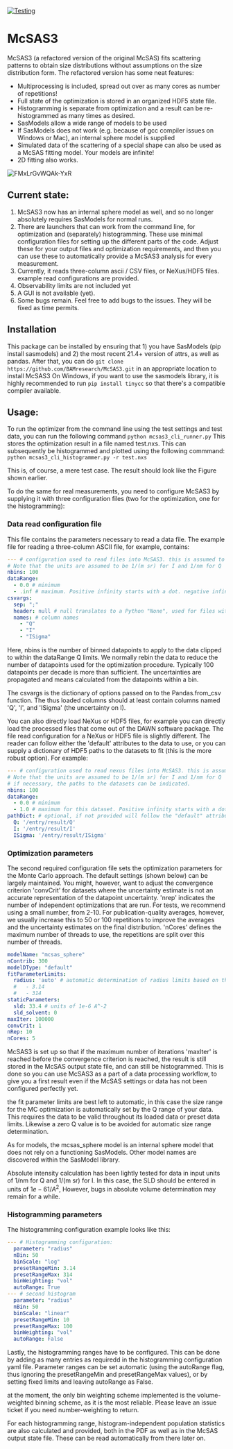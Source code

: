 [![Testing](https://github.com/BAMresearch/McSAS3/actions/workflows/tests.yml/badge.svg)](https://github.com/BAMresearch/McSAS3/actions/workflows/tests.yml)

# McSAS3

McSAS3 (a refactored version of the original McSAS) fits scattering patterns to obtain size distributions without assumptions on the size distribution form. The refactored version has some neat features:
  - Multiprocessing is included, spread out over as many cores as number of repetitions!
  - Full state of the optimization is stored in an organized HDF5 state file. 
  - Histogramming is separate from optimization and a result can be re-histogrammed as many times as desired.
  - SasModels allow a wide range of models to be used
  - If SasModels does not work (e.g. because of gcc compiler issues on Windows or Mac), an internal sphere model is supplied
  - Simulated data of the scattering of a special shape can also be used as a McSAS fitting model. Your models are infinite!
  - 2D fitting also works. 

![FMxLrGvWQAk-YxR](https://user-images.githubusercontent.com/5449929/156196219-72472a71-bbd6-4506-a12b-134216deeef6.jpg)


## Current state:
  1. McSAS3 now has an internal sphere model as well, and so no longer absolutely requires SasModels for normal runs. 
  2. There are launchers that can work from the command line, for optimization and (separately) histogramming. These use minimal configuration files for setting up the different parts of the code. Adjust these for your output files and optimization requirements, and then you can use these to automatically provide a McSAS3 analysis for every measurement. 
  3. Currently, it reads three-column ascii / CSV files, or NeXus/HDF5 files. example read configurations are provided. 
  4. Observability limits are not included yet
  5. A GUI is not available (yet). 
  6. Some bugs remain. Feel free to add bugs to the issues. They will be fixed as time permits. 

## Installation
This package can be installed by ensuring that 1) you have SasModels (pip install sasmodels) and 2) the most recent 21.4+ version of attrs, as well as pandas. After that, you can do
```git clone https://github.com/BAMresearch/McSAS3.git``` in an appropriate location to install McSAS3
On Windows, if you want to use the sasmodels library, it is highly recommended to run ```pip install tinycc``` so that there's a compatible compiler available. 

## Usage:
To run the optimizer from the command line using the test settings and test data, you can run the following command
```python mcsas3_cli_runner.py```
This stores the optimization result in a file named test.nxs. This can subsequently be histogrammed and plotted using the following commmand:
```python mcsas3_cli_histogrammer.py -r test.nxs```

This is, of course, a mere test case. The result should look like the Figure shown earlier. 

To do the same for real measurements, you need to configure McSAS3 by supplying it with three configuration files (two for the optimization, one for the histogramming):

### Data read configuration file
This file contains the parameters necessary to read a data file. The example file for reading a three-column ASCII file, for example, contains:

```yaml
--- # configuration used to read files into McSAS3. this is assumed to be a 1D file in csv format
# Note that the units are assumed to be 1/(m sr) for I and 1/nm for Q
nbins: 100
dataRange:
  - 0.0 # minimum
  - .inf # maximum. Positive infinity starts with a dot. negative infinity is -.inf
csvargs: 
  sep: ";" 
  header: null # null translates to a Python "None", used for files without a header
  names: # column names
    - "Q"
    - "I"
    - "ISigma"
```
Here, nbins is the number of binned datapoints to apply to the data clipped to within the dataRange Q limits. We normally rebin the data to reduce the number of datapoints used for the optimization procedure. Typically 100 datapoints per decade is more than sufficient. The uncertainties are propagated and means calculated from the datapoints within a bin. 

The csvargs is the dictionary of options passed on to the Pandas.from_csv function. The thus loaded columns should at least contain columns named 'Q', 'I', and 'ISigma' (the uncertainty on I). 

You can also directly load NeXus or HDF5 files, for example you can directly load the processed files that come out of the DAWN software package. The file read configuration for a NeXus or HDF5 file is slightly different. The reader can follow either the 'default' attributes to the data to use, or you can supply a dictionary of HDF5 paths to the datasets to fit (this is the more robust option). For example:

```yaml 
--- # configuration used to read nexus files into McSAS3. this is assumed to be a 1D file in nexus
# Note that the units are assumed to be 1/(m sr) for I and 1/nm for Q
# if necessary, the paths to the datasets can be indicated. 
nbins: 100
dataRange:
  - 0.0 # minimum
  - 1.0 # maximum for this dataset. Positive infinity starts with a dot. negative infinity is -.inf
pathDict: # optional, if not provided will follow the "default" attributes in the nexus file
  Q: '/entry/result/Q'
  I: '/entry/result/I'
  ISigma: '/entry/result/ISigma'
```

### Optimization parameters

The second required configuration file sets the optimization parameters for the Monte Carlo approach. The default settings (shown below) can be largely maintained. You might, however, want to adjust the convergence criterion 'convCrit' for datasets where the uncertainty estimate is not an accurate representation of the datapoint uncertainty. 'nrep' indicates the number of independent optimizations that are run. For tests, we recommend using a small number, from 2-10. For publication-quality averages, however, we usually increase this to 50 or 100 repetitions to improve the averages and the uncertainty estimates on the final distribution. 'nCores' defines the maximum number of threads to use, the repetitions are split over this number of threads. 


```yaml
modelName: "mcsas_sphere"
nContrib: 300
modelDType: "default"
fitParameterLimits: 
  radius: 'auto' # automatic determination of radius limits based on the data limits. This is replaced in McHat by actual limits
  #   - 3.14
  #   - 314
staticParameters: 
  sld: 33.4 # units of 1e-6 A^-2 
  sld_solvent: 0
maxIter: 100000
convCrit: 1
nRep: 10
nCores: 5
```

McSAS3 is set up so that if the maximum number of iterations 'maxIter' is reached before the convergence criterion is reached, the result is still stored in the McSAS output state file, and can still be histogrammed. This is done so you can use McSAS3 as a part of a data processing workflow, to give you a first result even if the McSAS settings or data has not been configured perfectly yet. 

the fit parameter limits are best left to automatic, in this case the size range for the MC optimization is automatically set by the Q range of your data. This requires the data to be valid throughout its loaded data or preset data limits. Likewise a zero Q value is to be avoided for automatic size range determination.

As for models, the mcsas_sphere model is an internal sphere model that does not rely on a functioning SasModels. Other model names are discovered within the SasModel library. 

Absolute intensity calculation has been lightly tested for data in input units of 1/nm for Q and 1/(m sr) for I. In this case, the SLD should be entered in units of $1e-6 1/A^2$,  However, bugs in absolute volume determination may remain for a while. 


### Histogramming parameters 

The histogramming configuration example looks like this: 

```yaml
--- # Histogramming configuration:
  parameter: "radius"
  nBin: 50
  binScale: "log"
  presetRangeMin: 3.14
  presetRangeMax: 314
  binWeighting: "vol"
  autoRange: True
--- # second histogram
  parameter: "radius"
  nBin: 50
  binScale: "linear"
  presetRangeMin: 10
  presetRangeMax: 100
  binWeighting: "vol"
  autoRange: False

```

Lastly, the histogramming ranges have to be configured. This can be done by adding as many entries as requiredd in the histogramming configuration yaml file. Parameter ranges can be set automatic (using the autoRange flag, thus ignoring the presetRangeMin and presetRangeMax values), or by setting fixed limits and leaving autoRange as False. 

at the moment, the only bin weighting scheme implemented is the volume-weighted binning scheme, as it is the most reliable. Please leave an issue ticket if you need number-weighting to return. 

For each histogramming range, histogram-independent population statistics are also calculated and provided, both in the PDF as well as in the McSAS output state file. These can be read automatically from there later on. 


